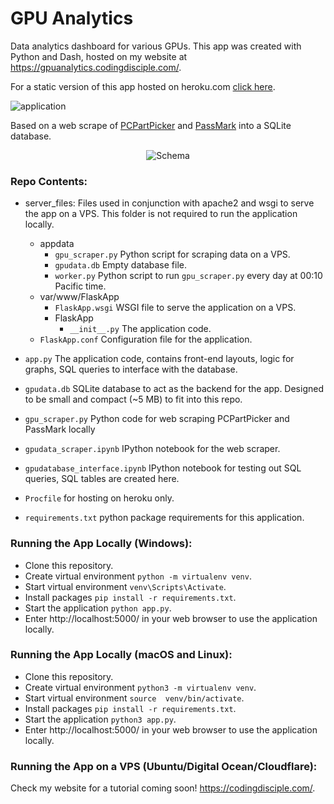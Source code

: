 # GPU Analytics

Data analytics dashboard for various GPUs. This app was created with Python and Dash, hosted on my website at https://gpuanalytics.codingdisciple.com/.

For a static version of this app hosted on heroku.com [click here](https://gpuanalytics.herokuapp.com). 

![application](https://raw.githubusercontent.com/sengkchu/gpu-analytics/master/app_preview.png)

Based on a web scrape of [PCPartPicker](https://pcpartpicker.com/) and [PassMark](https://www.videocardbenchmark.net/) into a SQLite database.

<p align="center">
  <img src="https://raw.githubusercontent.com/sengkchu/gpu-analytics/master/db_schema.png", alt='Schema'>
</p>

### Repo Contents:

+ server_files: Files used in conjunction with apache2 and wsgi to serve the app on a VPS. This folder is not required to run the application locally.
    + appdata
        + `gpu_scraper.py` Python script for scraping data on a VPS.
        + `gpudata.db` Empty database file.
        + `worker.py` Python script to run `gpu_scraper.py` every day at 00:10 Pacific time. 
    + var/www/FlaskApp
        + `FlaskApp.wsgi` WSGI file to serve the application on a VPS.
        + FlaskApp 
            + `__init__.py` The application code.
	+ `FlaskApp.conf` Configuration file for the application.
    
+ `app.py` 	The application code, contains front-end layouts, logic for graphs, SQL queries to interface with the database.
+ `gpudata.db` SQLite database to act as the backend for the app. Designed to be small and compact (~5 MB) to fit into this repo. 
+ `gpu_scraper.py` Python code for web scraping PCPartPicker and PassMark locally
+ `gpudata_scraper.ipynb` IPython notebook for the web scraper.
+ `gpudatabase_interface.ipynb` IPython notebook for testing out SQL queries, SQL tables are created here.
+ `Procfile` for hosting on heroku only.
+ `requirements.txt` python package requirements for this application.

### Running the App Locally (Windows):

+ Clone this repository.
+ Create virtual environment `python -m virtualenv venv`.
+ Start virtual environment `venv\Scripts\Activate`. 
+ Install packages `pip install -r requirements.txt`.
+ Start the application `python app.py`.
+ Enter http://localhost:5000/ in your web browser to use the application locally.

### Running the App Locally (macOS and Linux):

+ Clone this repository.
+ Create virtual environment `python3 -m virtualenv venv`.
+ Start virtual environment `source  venv/bin/activate`. 
+ Install packages `pip install -r requirements.txt`.
+ Start the application `python3 app.py`.
+ Enter http://localhost:5000/ in your web browser to use the application locally.

### Running the App on a VPS (Ubuntu/Digital Ocean/Cloudflare):
Check my website for a tutorial coming soon! https://codingdisciple.com/.
